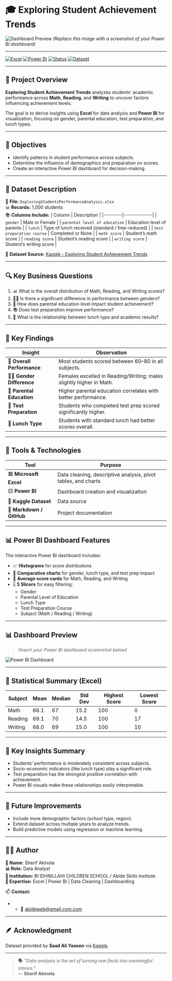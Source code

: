 # 🎓 Exploring Student Achievement Trends  

![Dashboard Preview](./dashboard-preview.png)
*(Replace this image with a screenshot of your Power BI dashboard)*

---

[![Excel](https://img.shields.io/badge/Tool-Microsoft%20Excel-217346?logo=microsoft-excel&logoColor=white)]()
[![Power BI](https://img.shields.io/badge/Tool-Power%20BI-F2C811?logo=power-bi&logoColor=black)]()
[![Status](https://img.shields.io/badge/Project%20Level-Beginner-brightgreen)]()
[![Dataset](https://img.shields.io/badge/Dataset-Kaggle-blue?logo=kaggle)](https://www.kaggle.com/datasets/saadaliyaseen/exploring-student-achievement-trends)

---

## 📘 Project Overview
**Exploring Student Achievement Trends** analyzes students’ academic performance across **Math**, **Reading**, and **Writing** to uncover factors influencing achievement levels.  

The goal is to derive insights using **Excel** for data analysis and **Power BI** for visualization, focusing on gender, parental education, test preparation, and lunch types.

---

## 🎯 Objectives
- Identify patterns in student performance across subjects.  
- Determine the influence of demographics and preparation on scores.  
- Create an interactive Power BI dashboard for decision-making.  

---

## 🧮 Dataset Description
📂 **File:** `ExploringStudentsPerformanceAnalysis.xlsx`  
📊 **Records:** 1,000 students  
📚 **Columns Include:**
| Column | Description |
|---------|--------------|
| `gender` | Male or Female |
| `parental level of education` | Education level of parents |
| `lunch` | Type of lunch received (standard / free-reduced) |
| `test preparation course` | Completed or None |
| `math score` | Student’s math score |
| `reading score` | Student’s reading score |
| `writing score` | Student’s writing score |

📍 **Dataset Source:** [Kaggle - Exploring Student Achievement Trends](https://www.kaggle.com/datasets/saadaliyaseen/exploring-student-achievement-trends)

---

## 🔍 Key Business Questions
1. 📊 What is the overall distribution of Math, Reading, and Writing scores?  
2. 👩‍🎓 Is there a significant difference in performance between genders?  
3. 🧠 How does parental education level impact student achievement?  
4. 📚 Does test preparation improve performance?  
5. 🍱 What is the relationship between lunch type and academic results?

---

## 🧾 Key Findings
| Insight | Observation |
|----------|--------------|
| 🎯 **Overall Performance** | Most students scored between 60–80 in all subjects. |
| 👩‍🏫 **Gender Difference** | Females excelled in Reading/Writing; males slightly higher in Math. |
| 🧠 **Parental Education** | Higher parental education correlates with better performance. |
| 🧩 **Test Preparation** | Students who completed test prep scored significantly higher. |
| 🍱 **Lunch Type** | Students with standard lunch had better scores overall. |

---

## 🧰 Tools & Technologies
| Tool | Purpose |
|------|----------|
| 🟩 **Microsoft Excel** | Data cleaning, descriptive analysis, pivot tables, and charts |
| 🟨 **Power BI** | Dashboard creation and visualization |
| 🔹 **Kaggle Dataset** | Data source |
| 🧾 **Markdown / GitHub** | Project documentation |

---

## 📊 Power BI Dashboard Features
The interactive Power BI dashboard includes:
- 📈 **Histograms** for score distributions  
- 🧮 **Comparative charts** for gender, lunch type, and test prep impact  
- 🧭 **Average score cards** for Math, Reading, and Writing  
- 🎚️ **5 Slicers** for easy filtering:
  - Gender  
  - Parental Level of Education  
  - Lunch Type  
  - Test Preparation Course  
  - Subject (Math / Reading / Writing)

---

## 📊 Dashboard Preview
> *(Insert your Power BI dashboard screenshot below)*

![Power BI Dashboard](./powerbi-dashboard.png)

---

## 🧠 Statistical Summary (Excel)
| Subject | Mean | Median | Std Dev | Highest Score | Lowest Score |
|----------|-------|--------|----------|----------------|---------------|
| Math | 66.1 | 67 | 15.2 | 100 | 0 |
| Reading | 69.1 | 70 | 14.5 | 100 | 17 |
| Writing | 68.0 | 69 | 15.0 | 100 | 10 |

---

## 🚀 Key Insights Summary
- Students’ performance is moderately consistent across subjects.  
- Socio-economic indicators (like lunch type) play a significant role.  
- Test preparation has the strongest positive correlation with achievement.  
- Power BI visuals make these relationships easily interpretable.  

---

## 🧩 Future Improvements
- Include more demographic factors (school type, region).  
- Extend dataset across multiple years to analyze trends.  
- Build predictive models using regression or machine learning.  

---

## 🧑‍💻 Author
**👤 Name:** Sherif Akinola  
**📊 Role:** Data Analyst  
**🏫 Institution:** BI IDHNILLAHI CHILDREN SCHOOL / Abide Skills Institute  
**🧠 Expertise:** Excel | Power BI | Data Cleaning | Dashboarding  

📫 **Contact:**  
- - 📧 abideweb@gmail.com.com 

---

## 🪶 Acknowledgment
Dataset provided by **Saad Ali Yaseen** via [Kaggle](https://www.kaggle.com/datasets/saadaliyaseen/exploring-student-achievement-trends).

---

> 🗣️ *"Data analysis is the art of turning raw facts into meaningful stories."*  
> — **Sherif Akinola**
